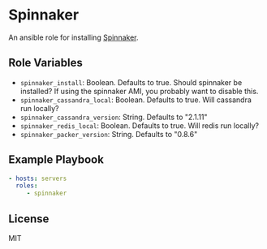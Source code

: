Spinnaker
=========

An ansible role for installing [Spinnaker](http://spinnaker.io).

Role Variables
--------------

 * `spinnaker_install`: Boolean. Defaults to true. Should spinnaker be
   installed? If using the spinnaker AMI, you probably want to disable this.
 * `spinnaker_cassandra_local`: Boolean. Defaults to true. Will cassandra run
   locally?
 * `spinnaker_cassandra_version`: String. Defaults to "2.1.11"
 * `spinnaker_redis_local`: Boolean. Defaults to true. Will redis run locally?
 * `spinnaker_packer_version`: String. Defaults to "0.8.6"

Example Playbook
----------------
```yaml
- hosts: servers
  roles:
     - spinnaker
```

License
-------

MIT
